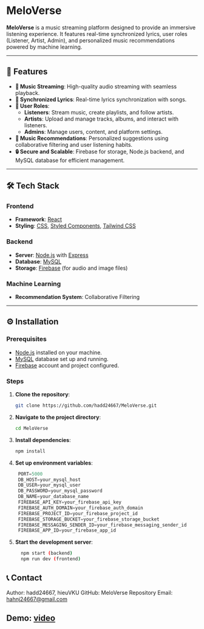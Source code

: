 # MeloVerse

**MeloVerse** is a music streaming platform designed to provide an immersive listening experience. It features real-time synchronized lyrics, user roles (Listener, Artist, Admin), and personalized music recommendations powered by machine learning.

---

## 🚀 Features

- **🎵 Music Streaming**: High-quality audio streaming with seamless playback.  
- **📝 Synchronized Lyrics**: Real-time lyrics synchronization with songs.  
- **👥 User Roles**:  
  - **Listeners**: Stream music, create playlists, and follow artists.  
  - **Artists**: Upload and manage tracks, albums, and interact with listeners.  
  - **Admins**: Manage users, content, and platform settings.  
- **🤖 Music Recommendations**: Personalized suggestions using collaborative filtering and user listening habits.  
- **🔒 Secure and Scalable**: Firebase for storage, Node.js backend, and MySQL database for efficient management.

---

## 🛠 Tech Stack

### **Frontend**
- **Framework**: [React](https://reactjs.org/)  
- **Styling**: [CSS](https://developer.mozilla.org/en-US/docs/Web/CSS), [Styled Components](https://styled-components.com/), [Tailwind CSS](https://tailwindcss.com/)  

### **Backend**
- **Server**: [Node.js](https://nodejs.org/) with [Express](https://expressjs.com/)  
- **Database**: [MySQL](https://www.mysql.com/)  
- **Storage**: [Firebase](https://firebase.google.com/) (for audio and image files)

### **Machine Learning**
- **Recommendation System**: Collaborative Filtering  

---

## ⚙️ Installation

### **Prerequisites**
- [Node.js](https://nodejs.org/) installed on your machine.  
- [MySQL](https://www.mysql.com/) database set up and running.  
- [Firebase](https://firebase.google.com/) account and project configured.  

### **Steps**

1. **Clone the repository**:
   ```bash
   git clone https://github.com/hadd24667/MeloVerse.git

2. **Navigate to the project directory**:
   ```bash
   cd MeloVerse
3. **Install dependencies**:
   ```bash
   npm install
4. **Set up environment variables**:
   ```javascript
    PORT=5000
    DB_HOST=your_mysql_host
    DB_USER=your_mysql_user
    DB_PASSWORD=your_mysql_password
    DB_NAME=your_database_name
    FIREBASE_API_KEY=your_firebase_api_key
    FIREBASE_AUTH_DOMAIN=your_firebase_auth_domain
    FIREBASE_PROJECT_ID=your_firebase_project_id
    FIREBASE_STORAGE_BUCKET=your_firebase_storage_bucket
    FIREBASE_MESSAGING_SENDER_ID=your_firebase_messaging_sender_id
    FIREBASE_APP_ID=your_firebase_app_id
5. **Start the development server**:
    ```bash
      npm start (backend)
      npm run dev (frontend)
## 📞 Contact
Author: hadd24667, hieuVKU
GitHub: MeloVerse Repository
Email: hahnj24667@gmail.com

## Demo: [video](https://drive.google.com/file/d/1Fa75iZJ8AEbnPCOuUM3Z5Qbu1uUoDscG/view?usp=sharing)




